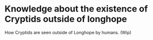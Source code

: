 # Knowledge about the existence of Cryptids outside of longhope
How Cryptids are seen outside of Longhope by humans.
(Wip)